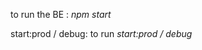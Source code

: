 <!-- to run the BE : npx nodemon server.js -->

to run the BE : _npm start_

start:prod / debug:
to run _start:prod / debug_

